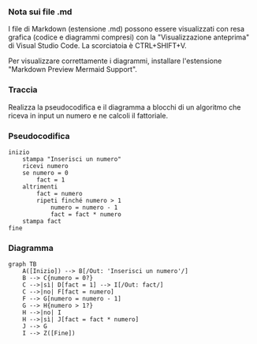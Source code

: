 ### Nota sui file .md
I file di Markdown (estensione .md) possono essere visualizzati con resa grafica (codice e diagrammi compresi) con la "Visualizzazione anteprima" di Visual Studio Code. La scorciatoia è CTRL+SHIFT+V.

Per visualizzare correttamente i diagrammi, installare l'estensione "Markdown Preview Mermaid Support".

### Traccia
Realizza la pseudocodifica e il diagramma a blocchi di un algoritmo che riceva in input un numero e ne calcoli il fattoriale.

### Pseudocodifica
```
inizio
    stampa "Inserisci un numero"
    ricevi numero
    se numero = 0
        fact = 1
    altrimenti
        fact = numero
        ripeti finché numero > 1
            numero = numero - 1
            fact = fact * numero
    stampa fact
fine
```

### Diagramma
```mermaid
graph TB
    A([Inizio]) --> B[/Out: 'Inserisci un numero'/]
    B --> C{numero = 0?}
    C -->|sì| D[fact = 1] --> I[/Out: fact/] 
    C -->|no| F[fact = numero]
    F --> G[numero = numero - 1]
    G --> H{numero > 1?}
    H -->|no| I
    H -->|sì| J[fact = fact * numero]
    J --> G 
    I --> Z([Fine])
```